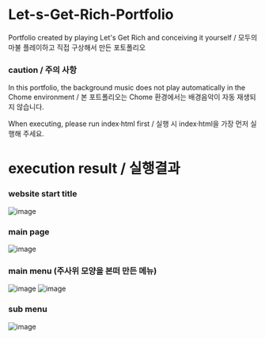 # Let-s-Get-Rich-Portfolio
Portfolio created by playing Let's Get Rich and conceiving it yourself / 모두의 마불 플레이하고 직접 구상해서 만든 포토폴리오<br>
<h3>caution / 주의 사항</h3>
<p> In this portfolio, the background music does not play automatically in the Chome environment / 본 포트폴리오는 Chome 환경에서는 배경음악이 자동 재생되지 않습니다.</p>
<P> When executing, please run index·html first / 실행 시 index·html을 가장 먼저 실행해 주세요.</P>

# execution result / 실행결과

### website start title
![image](https://github.com/edaild/Let-s-Get-Rich-Portfolio/assets/109999749/9ff2625a-d2da-462c-8605-c1d29c57c16d)



### main page
![image](https://github.com/edaild/Let-s-Get-Rich-Portfolio/assets/109999749/a3500992-190c-492e-9320-917157bb9b95)

### main menu (주사위 모양을 본떠 만든 메뉴)
![image](https://github.com/edaild/Let-s-Get-Rich-Portfolio/assets/109999749/bf89a701-c05e-4a1c-94f2-f27c0d62cb52)
![image](https://github.com/edaild/Let-s-Get-Rich-Portfolio/assets/109999749/5c06142c-41cd-4fff-899a-be9ff4c20bca)


### sub menu
![image](https://github.com/edaild/Let-s-Get-Rich-Portfolio/assets/109999749/8ef130ad-3167-47c7-bc5c-147683e86d2d)


